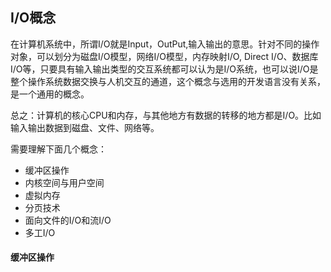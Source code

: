 ## I/O概念

在计算机系统中，所谓I/O就是Input，OutPut,输入输出的意思。针对不同的操作对象，可以划分为磁盘I/O模型，网络I/O模型，内存映射I/O, Direct I/O、数据库I/O等，只要具有输入输出类型的交互系统都可以认为是I/O系统，也可以说I/O是整个操作系统数据交换与人机交互的通道，这个概念与选用的开发语言没有关系，是一个通用的概念。

总之：计算机的核心CPU和内存，与其他地方有数据的转移的地方都是I/O。比如输入输出数据到磁盘、文件、网络等。

需要理解下面几个概念：

- 缓冲区操作
- 内核空间与用户空间
- 虚拟内存
- 分页技术
- 面向文件的I/O和流I/O
- 多工I/O

#### 缓冲区操作
